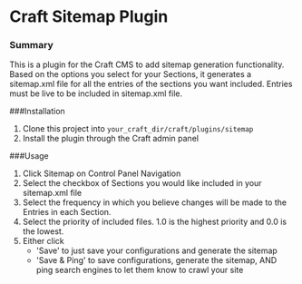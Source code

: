Craft Sitemap Plugin
=====================

### Summary

This is a plugin for the Craft CMS to add sitemap generation functionality. Based on the options you select for your Sections, it generates a sitemap.xml file for all the entries of the sections you want included.  Entries must be live to be included in sitemap.xml file.

###Installation

1. Clone this project into `your_craft_dir/craft/plugins/sitemap`
2. Install the plugin through the Craft admin panel

###Usage

1. Click Sitemap on Control Panel Navigation
2. Select the checkbox of Sections you would like included in your sitemap.xml file
3. Select the frequency in which you believe changes will be made to the Entries in each Section.
4. Select the priority of included files. 1.0 is the highest priority and 0.0 is the lowest.
5. Either click
    - 'Save' to just save your configurations and generate the sitemap
    - 'Save & Ping' to save configurations, generate the sitemap, AND ping search engines to let them know to crawl your site